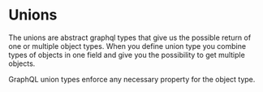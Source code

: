 # Unions

The unions are abstract graphql types that give us the possible return of one or multiple object types. When you define union type you combine types of objects in one field and give you the possibility to get multiple objects.

GraphQL union types enforce any necessary property for the object type.
